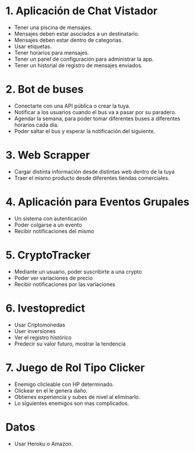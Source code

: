 # 1. Aplicación de Chat Vistador
- Tener una piscina de mensajes.
- Mensajes deben estar asociados a un destinatario.
- Mensajes deben estar dentro de categorías.
- Usar etiquetas.
- Tener horarios para mensajes.
- Tener un panel de configuración para administrar la app.
- Tener un historial de registro de mensajes enviados.

# 2. Bot de buses
- Conectarte con una API pública o crear la tuya.
- Notificar a los usuarios cuando el bus va a pasar por su paradero.
- Agendar la semana, para poder tomar diferentes buses a diferentes horarios cada día.
- Poder saltar el bus y esperar la notificación del siguiente.

# 3. Web Scrapper
- Cargar distinta información desde distintas web dentro de la tuya
- Traer el mismo producto desde diferentes tiendas comerciales.

# 4. Aplicación para Eventos Grupales
- Un sistema con autenticación
- Poder colgarse a un evento
- Recibir notificaciones del mismo

# 5. CryptoTracker
- Mediante un usuario, poder suscribirte a una crypto
- Poder ver variaciones de precio
- Recibir notificaciones por las variaciones

# 6. Ivestopredict
- Usar Criptomonedas
- User inversiones
- Ver el registro histórico 
- Predecir su valor futuro, mostrar la tendencia

# 7. Juego de Rol Tipo Clicker
- Enemigo clicleable con HP determinado.
- Clickear en el le genera daño.
- Obtienes experiencia y subes de nivel al eliminarlo.
- Lo siguientes enemigos son mas complicados.

# Datos
- Usar Heroku o Amazon.